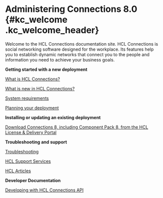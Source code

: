 # Administering Connections 8.0 {#kc_welcome .kc_welcome_header}

Welcome to the HCL Connections documentation site. HCL Connections is social networking software designed for the workplace. Its features help you to establish dynamic networks that connect you to the people and information you need to achieve your business goals.

**Getting started with a new deployment**  


[What is HCL Connections?](https://opensource.hcltechsw.com/connections-doc/v8/admin/overview/c_what_is_lc.html)

[What is new in HCL Connections?](https://opensource.hcltechsw.com/connections-doc/v8/admin/overview/i_ovr_r_whats_new.html)

[System requirements](https://opensource.hcltechsw.com/connections-doc/v8/admin/plan/r_install_prerqs.html)

[Planning your deployment](https://opensource.hcltechsw.com/connections-doc/v8/admin/plan/c_installation_overview.html)

**Installing or updating an existing deployment**  


[Download Connections 8, including Component Pack 8, from the HCL License & Delivery Portal](https://hclsoftware.flexnetoperations.com/flexnet/operationsportal/entitledDownloadFile.action?downloadPkgId=HCL_Connections_7.0&orgId=HCL&fromRecentFile=false&fromRecentPkg=false&fromDL=true)

**Troubleshooting and support**  


[Troubleshooting](https://opensource.hcltechsw.com/connections-doc/v8/admin/troubleshoot/ts_c_welcome.html)

[HCL Support Services](https://support.hcltechsw.com/)

[HCL Articles](https://support.hcltechsw.com/)

**Developer Documentation**  


[Developing with HCL Connections API](https://opensource.hcltechsw.com/connections-doc/v8/admin/develop/dev_intro.html)

